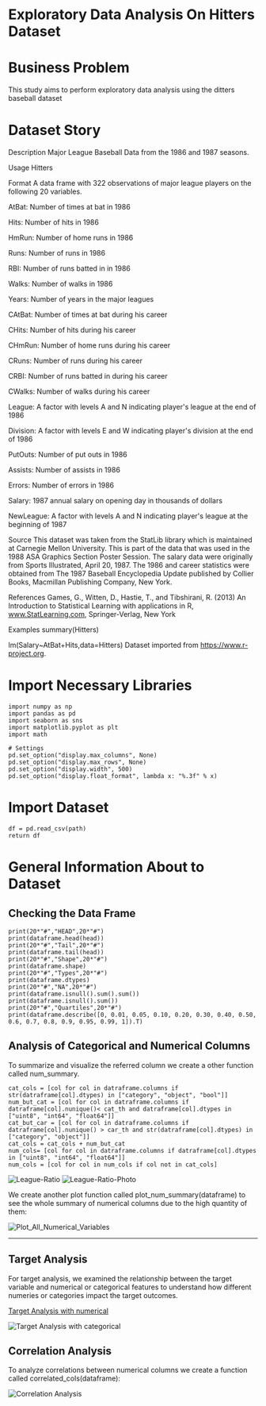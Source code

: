 # Exploratory Data Analysis On Hitters Dataset

# Business Problem

This study aims to perform exploratory data analysis using the ditters baseball dataset

# Dataset Story

Description Major League Baseball Data from the 1986 and 1987 seasons.

Usage Hitters

Format A data frame with 322 observations of major league players on the following 20 variables.

AtBat: Number of times at bat in 1986

Hits: Number of hits in 1986

HmRun: Number of home runs in 1986

Runs: Number of runs in 1986

RBI: Number of runs batted in in 1986

Walks: Number of walks in 1986

Years: Number of years in the major leagues

CAtBat: Number of times at bat during his career

CHits: Number of hits during his career

CHmRun: Number of home runs during his career

CRuns: Number of runs during his career

CRBI: Number of runs batted in during his career

CWalks: Number of walks during his career

League: A factor with levels A and N indicating player's league at the end of 1986

Division: A factor with levels E and W indicating player's division at the end of 1986

PutOuts: Number of put outs in 1986

Assists: Number of assists in 1986

Errors: Number of errors in 1986

Salary: 1987 annual salary on opening day in thousands of dollars

NewLeague: A factor with levels A and N indicating player's league at the beginning of 1987

Source This dataset was taken from the StatLib library which is maintained at Carnegie Mellon University. This is part of the data that was used in the 1988 ASA Graphics Section Poster Session. The salary data were originally from Sports Illustrated, April 20, 1987. The 1986 and career statistics were obtained from The 1987 Baseball Encyclopedia Update published by Collier Books, Macmillan Publishing Company, New York.

References Games, G., Witten, D., Hastie, T., and Tibshirani, R. (2013) An Introduction to Statistical Learning with applications in R, www.StatLearning.com, Springer-Verlag, New York

Examples summary(Hitters)

lm(Salary~AtBat+Hits,data=Hitters) Dataset imported from https://www.r-project.org.

# Import Necessary Libraries

```
import numpy as np
import pandas as pd
import seaborn as sns
import matplotlib.pyplot as plt
import math

# Settings
pd.set_option("display.max_columns", None)
pd.set_option("display.max_rows", None)
pd.set_option("display.width", 500)
pd.set_option("display.float_format", lambda x: "%.3f" % x)
```

# Import Dataset

```
df = pd.read_csv(path)
return df
```

# General Information About to Dataset

## Checking the Data Frame

```
print(20*"#","HEAD",20*"#")
print(dataframe.head(head))
print(20*"#","Tail",20*"#")
print(dataframe.tail(head))
print(20*"#","Shape",20*"#")
print(dataframe.shape)
print(20*"#","Types",20*"#")
print(dataframe.dtypes)
print(20*"#","NA",20*"#")
print(dataframe.isnull().sum().sum())
print(dataframe.isnull().sum())
print(20*"#","Quartiles",20*"#")
print(dataframe.describe([0, 0.01, 0.05, 0.10, 0.20, 0.30, 0.40, 0.50, 0.6, 0.7, 0.8, 0.9, 0.95, 0.99, 1]).T)
```

## Analysis of Categorical and Numerical Columns

To summarize and visualize the referred column we create a other function called num_summary.

```
cat_cols = [col for col in datraframe.columns if str(datraframe[col].dtypes) in ["category", "object", "bool"]]
num_but_cat = [col for col in datraframe.columns if datraframe[col].nunique()< cat_th and datraframe[col].dtypes in ["uint8", "int64", "float64"]]
cat_but_car = [col for col in datraframe.columns if datraframe[col].nunique() > car_th and str(datraframe[col].dtypes) in ["category", "object"]]
cat_cols = cat_cols + num_but_cat
num_cols= [col for col in datraframe.columns if datraframe[col].dtypes in ["uint8", "int64", "float64"]]
num_cols = [col for col in num_cols if col not in cat_cols]
```

![League-Ratio](https://github.com/user-attachments/assets/f97fc94a-5874-4a3f-a1bd-534e3b338be9)
![League-Ratio-Photo](https://github.com/user-attachments/assets/8d967921-c8a0-40d7-bbd4-ee5b1a3c2f6c)

We create another plot function called plot_num_summary(dataframe) to see the whole summary of numerical columns due to the high quantity of them:

![Plot_All_Numerical_Variables](https://github.com/user-attachments/assets/19d358d8-9aa7-4757-b9c0-feed63e0bc6f)

---

## Target Analysis

For target analysis, we examined the relationship between the target variable and numerical or categorical features to understand how different numeries or categories impact the target outcomes.

[Target Analysis with numerical](https://github.com/user-attachments/assets/3523dd34-4880-422d-9669-7e53d4b52e9f)

![Target Analysis with categorical](https://github.com/user-attachments/assets/23af65f0-721b-4732-b669-1604722cb8a0)

## Correlation Analysis

To analyze correlations between numerical columns we create a function called correlated_cols(dataframe):

![Correlation Analysis](https://github.com/user-attachments/assets/335d6d40-5e68-444e-9ce8-d22c60380aca)

